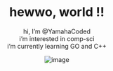 <div align=center>

# hewwo, world !!

hi, I’m @YamahaCoded  
i’m interested in comp-sci  
i’m currently learning GO and C++  
  
  
![image](https://imgur.com/CzGWxDK.gif)
</div>


<!---
YamahaCoded/YamahaCoded is a ✨ special ✨ repository because its `README.md` (this file) appears on your GitHub profile.
You can click the Preview link to take a look at your changes.
--->
